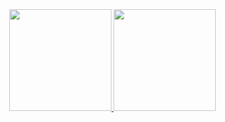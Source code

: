 <div align="center">
  <a href="https://github.com/pjniche">
  <img height="180em" src="https://github-readme-stats.vercel.app/api?username=pjniche&show_icons=true&theme=highcontrast&include_all_commits=true&count_private=true"/>
  <img height="180em" src="https://github-readme-stats.vercel.app/api/top-langs/?username=pjniche&layout=compact&langs_count=7&theme=highcontrast"/>
</div>
